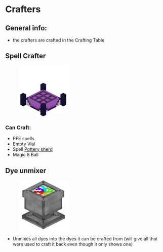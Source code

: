 # Crafters

## General info:

* the crafters are crafted in the Crafting Table



## Spell Crafter

<figure><img src="../.gitbook/assets/spell_crafter.png" alt="Spell Crafter"><figcaption></figcaption></figure>

### Can Craft:

* PFE spells
* Empty Vial
* Spell [Pottery sherd](broken-reference)
* Magic 8 Ball



## Dye unmixer

<figure><img src="../.gitbook/assets/dye_unmixer.png" alt="Dye Unmixer"><figcaption></figcaption></figure>

* Unmixes all dyes into the dyes it can be crafted from (will give all that were used to craft it back even though it only shows one)
